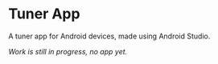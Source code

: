 # Tuner App

A tuner app for Android devices, made using Android Studio.

*Work is still in progress, no app yet.*
